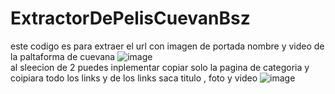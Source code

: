 # ExtractorDePelisCuevanBsz

este codigo es para extraer el url con imagen de portada nombre y video de la paltaforma de cuevana 
![image](https://github.com/user-attachments/assets/d75f53fb-2343-4122-aed9-d71ea4ac4bd7)
<br>
al sleecion de 2 puedes inplementar copiar solo la pagina de categoria y coipiara todo los links y de los links saca titulo , foto y video 
![image](https://github.com/user-attachments/assets/78b4e9be-e594-4bc1-96f3-5ae1aa5aaf4c)
